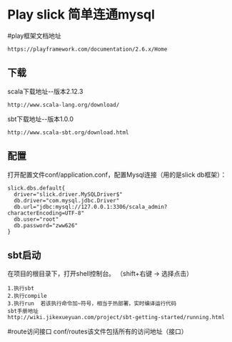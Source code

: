 # Play slick  简单连通mysql
#play框架文档地址
```
https://playframework.com/documentation/2.6.x/Home
```
## 下载
scala下载地址--版本2.12.3
```
http://www.scala-lang.org/download/
```
sbt下载地址--版本1.0.0
```
http://www.scala-sbt.org/download.html
```
## 配置
打开配置文件conf/application.conf，配置Mysql连接（用的是slick db框架）：
```
slick.dbs.default{
  driver="slick.driver.MySQLDriver$"
  db.driver="com.mysql.jdbc.Driver"
  db.url="jdbc:mysql://127.0.0.1:3306/scala_admin?characterEncoding=UTF-8"
  db.user="root"
  db.password="zww626"
}
```
## sbt启动
在项目的根目录下，打开shell控制台。 （shift+右键 -> 选择点击）
```
1.执行sbt
2.执行compile 
3.执行run  若该执行命令加~符号，相当于热部署，实时编译运行代码
sbt手册地址
http://wiki.jikexueyuan.com/project/sbt-getting-started/running.html

```
#route访问接口
conf/routes该文件包括所有的访问地址（接口）
```
```



